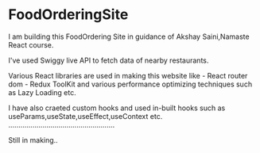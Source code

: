# FoodOrderingSite

I am building this FoodOrdering Site in guidance of Akshay Saini,Namaste React course.

I've used Swiggy live API to fetch data of nearby restaurants.

Various React libraries are used in making this website like - React router dom 
                                                             - Redux ToolKit
and various performance optimizing techniques such as Lazy Loading etc.

I have also craeted custom hooks and used in-built hooks such as useParams,useState,useEffect,useContext etc.
.....................................................

Still in making..

